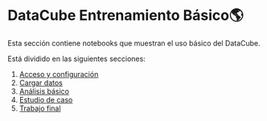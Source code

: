# DataCube Entrenamiento Básico&#127758;

Esta sección contiene notebooks que muestran el uso básico del DataCube.

Está dividido en las siguientes secciones:

1. [Acceso y configuración](00_Acceso_configuración.ipynb)
2. [Cargar datos](01_Carga_datos.ipynb)
3. [Análisis básico](02_Análisis_básico.ipynb)
4. [Estudio de caso](03_Estudio_caso.ipynb)
5. [Trabajo final](04_Actividad_final.ipynb)